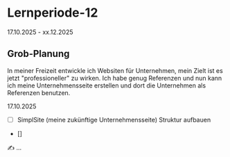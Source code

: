 # Lernperiode-12

17.10.2025 - xx.12.2025

## Grob-Planung

In meiner Freizeit entwickle ich Websiten für Unternehmen, mein Zielt ist es jetzt "professioneller" zu wirken. Ich habe genug Referenzen und nun kann ich meine Unternehmensseite erstellen und dort die Unternehmen als Referenzen benutzen.

17.10.2025
-[ ] SimplSite (meine zukünftige Unternehmensseite) Struktur aufbauen
- []

✍️ ...
